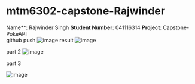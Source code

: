# mtm6302-capstone-Rajwinder
Name**: Rajwinder Singh
**Student Number**: 041116314
**Project**: Capstone-PokeAPI <br>
github push
![image](https://github.com/Rajwindersinghh/mtm6302-capstone-Rajwinder/assets/133885650/8cdf2dd8-8190-4e32-8790-6fffd5c5ec92)
result
![image](https://github.com/Rajwindersinghh/mtm6302-capstone-Rajwinder/assets/133885650/9e5bf857-be7f-445c-bf50-49f7cc210194)


part 2
![image](https://github.com/Rajwindersinghh/mtm6302-capstone-Rajwinder/assets/133885650/c95355af-5dfb-4930-919b-19a4122e7d1e)

part 3

![image](https://github.com/Rajwindersinghh/mtm6302-capstone-Rajwinder/assets/133885650/8dec26c8-2da9-4ee9-b778-71003a7483df)

